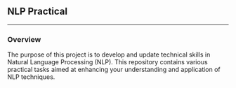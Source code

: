 ## NLP Practical


---
### Overview
The purpose of this project is to develop and update technical skills in Natural Language Processing (NLP). 
This repository contains various practical tasks aimed at enhancing your understanding and application of NLP techniques.

